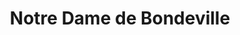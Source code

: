 ---
title: Notre Dame de Bondeville
url: /notre-dame-de-bondeville/
latitude: 49.498
longitude: 1.048
---